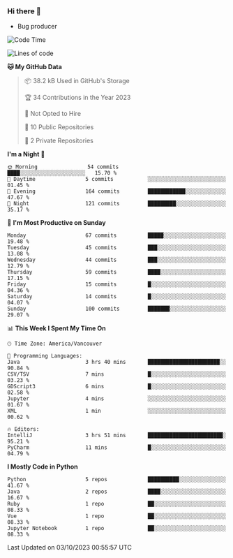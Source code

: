 ### Hi there 👋
* Bug producer
<!--START_SECTION:waka-->
![Code Time](http://img.shields.io/badge/Code%20Time-929%20hrs%207%20mins-blue)

![Lines of code](https://img.shields.io/badge/From%20Hello%20World%20I%27ve%20Written-80.2%20thousand%20lines%20of%20code-blue)

**🐱 My GitHub Data** 

> 📦 38.2 kB Used in GitHub's Storage 
 > 
> 🏆 34 Contributions in the Year 2023
 > 
> 🚫 Not Opted to Hire
 > 
> 📜 10 Public Repositories 
 > 
> 🔑 2 Private Repositories 
 > 
**I'm a Night 🦉** 

```text
🌞 Morning                54 commits          ████░░░░░░░░░░░░░░░░░░░░░   15.70 % 
🌆 Daytime                5 commits           ░░░░░░░░░░░░░░░░░░░░░░░░░   01.45 % 
🌃 Evening                164 commits         ████████████░░░░░░░░░░░░░   47.67 % 
🌙 Night                  121 commits         █████████░░░░░░░░░░░░░░░░   35.17 % 
```
📅 **I'm Most Productive on Sunday** 

```text
Monday                   67 commits          █████░░░░░░░░░░░░░░░░░░░░   19.48 % 
Tuesday                  45 commits          ███░░░░░░░░░░░░░░░░░░░░░░   13.08 % 
Wednesday                44 commits          ███░░░░░░░░░░░░░░░░░░░░░░   12.79 % 
Thursday                 59 commits          ████░░░░░░░░░░░░░░░░░░░░░   17.15 % 
Friday                   15 commits          █░░░░░░░░░░░░░░░░░░░░░░░░   04.36 % 
Saturday                 14 commits          █░░░░░░░░░░░░░░░░░░░░░░░░   04.07 % 
Sunday                   100 commits         ███████░░░░░░░░░░░░░░░░░░   29.07 % 
```


📊 **This Week I Spent My Time On** 

```text
🕑︎ Time Zone: America/Vancouver

💬 Programming Languages: 
Java                     3 hrs 40 mins       ███████████████████████░░   90.84 % 
CSV/TSV                  7 mins              █░░░░░░░░░░░░░░░░░░░░░░░░   03.23 % 
GDScript3                6 mins              █░░░░░░░░░░░░░░░░░░░░░░░░   02.58 % 
Jupyter                  4 mins              ░░░░░░░░░░░░░░░░░░░░░░░░░   01.67 % 
XML                      1 min               ░░░░░░░░░░░░░░░░░░░░░░░░░   00.62 % 

🔥 Editors: 
IntelliJ                 3 hrs 51 mins       ████████████████████████░   95.21 % 
PyCharm                  11 mins             █░░░░░░░░░░░░░░░░░░░░░░░░   04.79 % 
```

**I Mostly Code in Python** 

```text
Python                   5 repos             ██████████░░░░░░░░░░░░░░░   41.67 % 
Java                     2 repos             ████░░░░░░░░░░░░░░░░░░░░░   16.67 % 
Ruby                     1 repo              ██░░░░░░░░░░░░░░░░░░░░░░░   08.33 % 
Vue                      1 repo              ██░░░░░░░░░░░░░░░░░░░░░░░   08.33 % 
Jupyter Notebook         1 repo              ██░░░░░░░░░░░░░░░░░░░░░░░   08.33 % 
```




 Last Updated on 03/10/2023 00:55:57 UTC
<!--END_SECTION:waka-->
